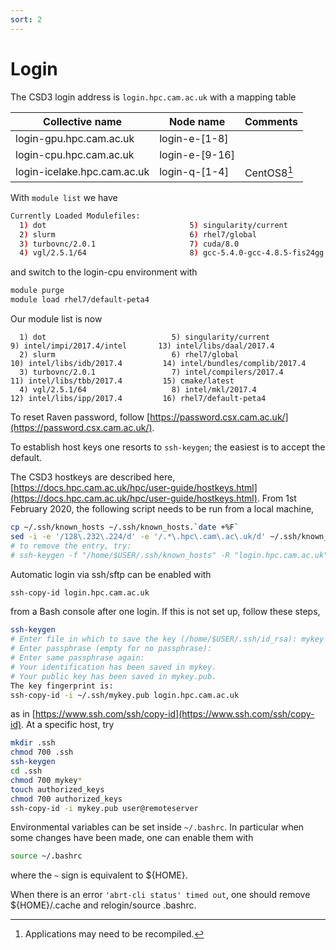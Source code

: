 ```yaml
---
sort: 2
---
```


# Login

The CSD3 login address is `login.hpc.cam.ac.uk` with a mapping table

| Collective name             | Node name      | Comments    |
| --------------------------- | -------------- | ----------- |
| login-gpu.hpc.cam.ac.uk     | login-e-[1-8]  |
| login-cpu.hpc.cam.ac.uk     | login-e-[9-16] |
| login-icelake.hpc.cam.ac.uk | login-q-[1-4]  | CentOS8[^1] |

With `module list` we have

```bash
Currently Loaded Modulefiles:
  1) dot                                5) singularity/current                9) openmpi-1.10.7-gcc-5.4.0-jdc7f4f
  2) slurm                              6) rhel7/global                      10) cmake/latest
  3) turbovnc/2.0.1                     7) cuda/8.0                          11) rhel7/default-gpu
  4) vgl/2.5.1/64                       8) gcc-5.4.0-gcc-4.8.5-fis24gg
```

and switch to the login-cpu environment with

```bash
module purge
module load rhel7/default-peta4
```

Our module list is now

```
  1) dot                            5) singularity/current            9) intel/impi/2017.4/intel       13) intel/libs/daal/2017.4
  2) slurm                          6) rhel7/global                  10) intel/libs/idb/2017.4         14) intel/bundles/complib/2017.4
  3) turbovnc/2.0.1                 7) intel/compilers/2017.4        11) intel/libs/tbb/2017.4         15) cmake/latest
  4) vgl/2.5.1/64                   8) intel/mkl/2017.4              12) intel/libs/ipp/2017.4         16) rhel7/default-peta4
```

To reset Raven password, follow [https://password.csx.cam.ac.uk/](https://password.csx.cam.ac.uk/).

To establish host keys one resorts to `ssh-keygen`; the easiest is to accept the default.

The CSD3 hostkeys are described here, [https://docs.hpc.cam.ac.uk/hpc/user-guide/hostkeys.html](https://docs.hpc.cam.ac.uk/hpc/user-guide/hostkeys.html). From 1st February 2020, the following script needs to be run
from a local machine,

```bash
cp ~/.ssh/known_hosts ~/.ssh/known_hosts.`date +%F`
sed -i -e '/128\.232\.224/d' -e '/.*\.hpc\.cam\.ac\.uk/d' ~/.ssh/known_hosts
# to remove the entry, try:
# ssh-keygen -f "/home/$USER/.ssh/known_hosts" -R "login.hpc.cam.ac.uk"
```

Automatic login via ssh/sftp can be enabled with

```bash
ssh-copy-id login.hpc.cam.ac.uk
```

from a Bash console after one login. If this is not set up, follow these steps,

```bash
ssh-keygen
# Enter file in which to save the key (/home/$USER/.ssh/id_rsa): mykey
# Enter passphrase (empty for no passphrase):
# Enter same passphrase again:
# Your identification has been saved in mykey.
# Your public key has been saved in mykey.pub.
The key fingerprint is:
ssh-copy-id -i ~/.ssh/mykey.pub login.hpc.cam.ac.uk
```

as in [https://www.ssh.com/ssh/copy-id](https://www.ssh.com/ssh/copy-id). At a specific host, try

```bash
mkdir .ssh
chmod 700 .ssh
ssh-keygen
cd .ssh
chmod 700 mykey*
touch authorized_keys
chmod 700 authorized_keys
ssh-copy-id -i mykey.pub user@remoteserver
```

Environmental variables can be set inside `~/.bashrc`. In particular when some changes have been made, one can enable them with

```bash
source ~/.bashrc
```

where the `~` sign is equivalent to ${HOME}.

When there is an error `'abrt-cli status' timed out`, one should remove ${HOME}/.cache and relogin/source .bashrc.

[^1]: Applications may need to be recompiled.
